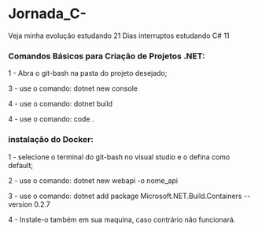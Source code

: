 # Jornada_C-
Veja minha evolução estudando 21 Dias interruptos estudando C# 11


### Comandos Básicos para Criação de Projetos .NET:

1 - Abra o git-bash na pasta do projeto desejado;

3 - use o comando:
	dotnet new console

4 - use o comando:
	dotnet build

4 - use o comando:
	code .


### instalação do Docker:

1 - selecione o terminal do git-bash no visual studio e o defina como default;

2 - use o comando: 
	dotnet new webapi -o nome_api

3 - use o comando: 
	dotnet add package Microsoft.NET.Build.Containers --version 0.2.7

4 - Instale-o também em sua maquina, caso contrário não funcionará.
